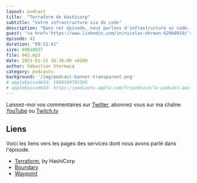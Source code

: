 ```yaml
---
layout: podcast
title:  "Terraform de Hashicorp"
subtitle: "Votre infrastructure via du code"
description: "Dans cet épisode, nous parlons d'infrastructure as code. Plus précisement de l'un des premiers outils à avoir offert cette possibilité : Terraform de HashiCorp."
guest: "<a href='https://www.linkedin.com/in/nicolas-ehrman-629b8910/'>Nicolas Ehrman</a>, Staff Solution Engineer, HashiCorp"
episode: 42
duration: "00:31:41"
size: 60828027  
file: 042.mp3  
date: 2021-01-21 16:30:00 +0100
author: Sébastien Stormacq
category: podcasts
background: '/img/podcast-banner-transparent.png'
# appleEpisodeId: 1000504701396
# appleEpisodeId: https://podcasts.apple.com/fr/podcast/le-podcast-aws-en-français/id1452118442
---
```


Laissez-moi vos commentaires sur [Twitter](https://twitter.com/sebsto), abonnez vous sur ma chaîne [YouTube](https://www.youtube.com/sebsto) ou [Twitch.tv](https://www.twitch.tv/sebAWS)

## Liens

Voici les liens vers les pages des services dont nous avons parlé dans l'épisode.

- [Terraform](https://www.terraform.io/), by HashiCorp
- [Boundary](https://www.boundaryproject.io/)
- [Waypoint](https://www.waypointproject.io/)